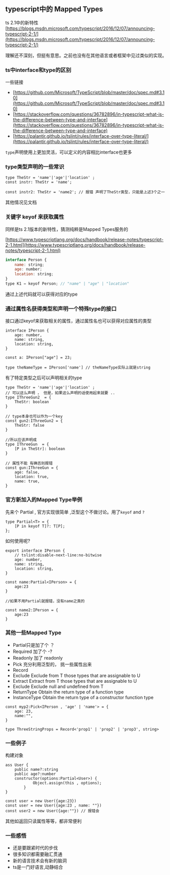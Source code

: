 ## typescript中的 Mapped Types

ts 2.1中的新特性 [https://blogs.msdn.microsoft.com/typescript/2016/12/07/announcing-typescript-2-1/](https://blogs.msdn.microsoft.com/typescript/2016/12/07/announcing-typescript-2-1/)

理解还不深刻，但挺有意思。之前也没有在其他语言或者框架中见过类似的实现。

### ts中interface和type的区别

一些链接

- [https://github.com/Microsoft/TypeScript/blob/master/doc/spec.md#3.10](https://github.com/Microsoft/TypeScript/blob/master/doc/spec.md#3.10)
- [https://stackoverflow.com/questions/36782896/in-typescript-what-is-the-difference-between-type-and-interface](https://stackoverflow.com/questions/36782896/in-typescript-what-is-the-difference-between-type-and-interface)
- [https://palantir.github.io/tslint/rules/interface-over-type-literal/](https://palantir.github.io/tslint/rules/interface-over-type-literal/)

`type`声明使用上更加灵活，可以定义的内容相比interface也更多


### type类型声明的一些常识

```
type TheStr = 'name'|'age'|'location' ;
const instr: TheStr = 'name';

const instr2: TheStr = 'name2'; // 报错 声明了TheStr类型，只能是上述3个之一
```

其他情况见文档


### 关键字 keyof 来获取属性

同样是ts 2.1版本的新特性，猜测纯粹是Mapped Types服务的

[https://www.typescriptlang.org/docs/handbook/release-notes/typescript-2-1.html](https://www.typescriptlang.org/docs/handbook/release-notes/typescript-2-1.html)

```javascript
interface Person {
    name: string;
    age: number;
    location: string;
}
type K1 = keyof Person; // "name" | "age" | "location" 
```

通过上述代码就可以获得对应的type


### 通过属性名获得类型和声明一个特殊type的接口

接口通过keyof来获取相关的属性，通过属性名也可以获得对应属性的类型

```
interface IPerson {
    age: number,
    name: string,
    location: string,
}

const a: IPerson["age"] = 23;

type theNameType = IPerson['name'] // theNameType实际上就是string
```

有了特定类型之后可以声明相关的type

```
type TheStr = 'name'|'age'|'location' ;
// 可以这么声明 ， 但是，如果这么声明的话使用起来就要 ..
type IThreeGun2  = {
    TheStr: boolean
}

// type本身也可以作为一个key
const gun2:IThreeGun2 = {
    TheStr: false
}

//所以应该声明成
type IThreeGun  = {
    [P in TheStr]: boolean
}

// 属性不能 有确否则报错
const gun:IThreeGun = {
    age: false,
    location: true,
    name: true,
}
```

### 官方新加入的Mapped Type举例

先来个 Partial ,  官方实现很简单 ,泛型这个不做讨论。用了`keyof` and `?`

```
type Partial<T> = {
    [P in keyof T]?: T[P];
};
```

如何使用呢?

```
export interface IPerson {
    // tslint:disable-next-line:no-bitwise
    age: number,
    name: string,
    location: string,
}

const name:Partial<IPerson> = {
    age:23
}

//如果不用Partial就报错，没有name之类的

const name2:IPerson = {
    age:23
}

```

### 其他一些Mapped Type

- Partial只是加了个 ？
- Required 加了个 -? 
- Readonly 加了 readonly
- Pick 充分利用泛型的， 挑一些属性出来
- Record
- Exclude Exclude from T those types that are assignable to U
- Extract Extract from T those types that are assignable to U
- Exclude Exclude null and undefined from T
- ReturnType Obtain the return type of a function type
- InstanceType Obtain the return type of a constructor function type


```
const myp2:Pick<IPerson , 'age' | 'name'> = {
    age: 23,
    name:"",
}

type ThreeStringProps = Record<'prop1' | 'prop2' | 'prop3', string>
```


### 一些例子

构建对象

```
ass User {
    public name?:string
    public age?:number
    constructor(options:Partial<User>) {
            Object.assign(this , options);
        }
}

const user = new User({age:23})
const user = new User({age:23 , name: ""})
const user2 = new User({age:""}) // 报错会
```

其他如返回只读属性等等，都非常便利

### 一些感悟

- 还是要跟紧时代的步伐
- 很多知识都需要融汇贯通
- 新的语言技术会有新的脑洞
- ts是一门好语言,动静结合
